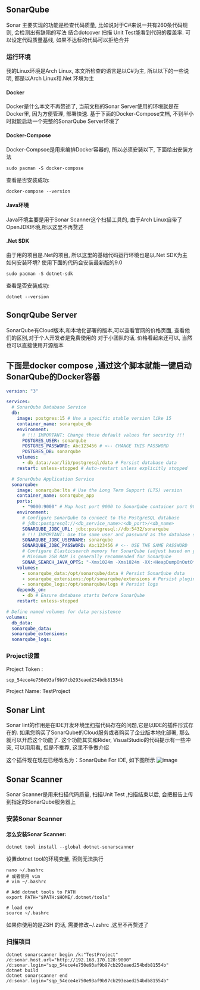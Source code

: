 ## SonarQube

Sonar 主要实现的功能是检查代码质量, 比如说对于C#来说一共有260条代码规则, 会检测出有缺陷的写法
结合dotcover 扫描 Unit Test能看到代码的覆盖率.
可以设定代码质量基线, 如果不达标的代码可以拒绝合并

### 运行环境
我的Linux环境是Arch Linux, 本文所检查的语言是以C#为主, 所以以下的一些说明, 都是以Arch Linux和.Net 环境为主

#### Docker
Docker是什么本文不再赘述了, 当前文档的Sonar Server使用的环境就是在Docker里, 因为方便管理, 部署快速.
基于下面的Docker-Compose文档, 不到半小时就能启动一个完整的SonarQube Server环境了

#### Docker-Compose
Docker-Compsoe是用来编排Docker容器的, 所以必须安装以下, 下面给出安装方法

```shell
sudo pacman -S docker-compose
```
查看是否安装成功:
```shell
docker-compose --version
```


#### Java环境
Java环境主要是用于Sonar Scanner这个扫描工具的, 由于Arch Linux自带了OpenJDK环境,所以这里不再赘述

#### .Net SDK
由于用的项目是.Net的项目, 所以这里的基础代码运行环境也是以.Net SDK为主
如何安装环境? 使用下面的代码会安装最新版的9.0

```shell
sudo pacman -S dotnet-sdk
```
查看是否安装成功:
```shell
dotnet --version
```


## SonqrQube Server

SonarQube有Cloud版本,和本地化部署的版本,可以查看官网的价格页面, 查看他们的区别,对于个人开发者是免费使用的
对于小团队的话, 价格看起来还可以, 当然也可以直接使用开源版本


## 下面是docker compose ,通过这个脚本就能一键启动SonarQube的Docker容器
```YAML
version: "3"

services:
  # SonarQube Database Service
  db:
    image: postgres:15 # Use a specific stable version like 15
    container_name: sonarqube_db
    environment:
      # !!! IMPORTANT: Change these default values for security !!!
      POSTGRES_USER: sonarqube
      POSTGRES_PASSWORD: Abc123456 # <-- CHANGE THIS PASSWORD
      POSTGRES_DB: sonarqube
    volumes:
      - db_data:/var/lib/postgresql/data # Persist database data
    restart: unless-stopped # Auto-restart unless explicitly stopped

  # SonarQube Application Service
  sonarqube:
    image: sonarqube:lts # Use the Long Term Support (LTS) version
    container_name: sonarqube_app
    ports:
      - "9000:9000" # Map host port 9000 to SonarQube container port 9000
    environment:
      # Configure SonarQube to connect to the PostgreSQL database
      # jdbc:postgresql://<db_service_name>:<db_port>/<db_name>
      SONARQUBE_JDBC_URL: jdbc:postgresql://db:5432/sonarqube
      # !!! IMPORTANT: Use the same user and password as the database service !!!
      SONARQUBE_JDBC_USERNAME: sonarqube
      SONARQUBE_JDBC_PASSWORD: Abc123456 # <-- USE THE SAME PASSWORD
      # Configure Elasticsearch memory for SonarQube (adjust based on your resources)
      # Minimum 2GB RAM is generally recommended for SonarQube
      SONAR_SEARCH_JAVA_OPTS: "-Xmx1024m -Xms1024m -XX:+HeapDumpOnOutOfMemoryError" # Example: 1GB heap
    volumes:
      - sonarqube_data:/opt/sonarqube/data # Persist SonarQube data
      - sonarqube_extensions:/opt/sonarqube/extensions # Persist plugins and extensions
      - sonarqube_logs:/opt/sonarqube/logs # Persist logs
    depends_on:
      - db # Ensure database starts before SonarQube
    restart: unless-stopped

# Define named volumes for data persistence
volumes:
  db_data:
  sonarqube_data:
  sonarqube_extensions:
  sonarqube_logs:

```

### Project设置
Project Token : 
```shell
sqp_54ece4e750e93af9b97cb293eaed254bdb81554b
```

Project Name: TestProject




## Sonar Lint
Sonar lint的作用是在IDE开发环境里扫描代码存在的问题,它是以IDE的插件形式存在的.
如果您购买了SonarQube的Cloud服务或者购买了企业版本地化部署, 那么就可以开启这个功能了.
这个功能其实和Rider, VisualStudio的代码提示有一些冲突, 可以用用看, 但是不推荐, 这里不多做介绍

这个插件现在现在已经改名为：SonarQube For IDE, 如下图所示
![image](https://github.com/user-attachments/assets/c159e1da-2260-4edb-b7bc-241491a40eb3)


## Sonar Scanner
Sonar Scanner是用来扫描代码质量, 扫描Unit Test ,扫描结束以后, 会把报告上传到指定的SonarQube服务器上

### 安装Sonar Scanner
#### 怎么安装Sonar Scanner:

```shell
dotnet tool install --global dotnet-sonarscanner
```
设置dotnet tool的环境变量, 否则无法执行

```shell
nano ~/.bashrc
# 或者使用 vim
# vim ~/.bashrc

# Add dotnet tools to PATH
export PATH="$PATH:$HOME/.dotnet/tools"

# load env
source ~/.bashrc
```

如果你使用的是ZSH 的话, 需要修改~/.zshrc ,这里不再赘述了

### 扫描项目
```shell
dotnet sonarscanner begin /k:"TestProject" /d:sonar.host.url="http://192.168.170.128:9000"  /d:sonar.login="sqp_54ece4e750e93af9b97cb293eaed254bdb81554b"
dotnet build
dotnet sonarscanner end /d:sonar.login="sqp_54ece4e750e93af9b97cb293eaed254bdb81554b"
```


